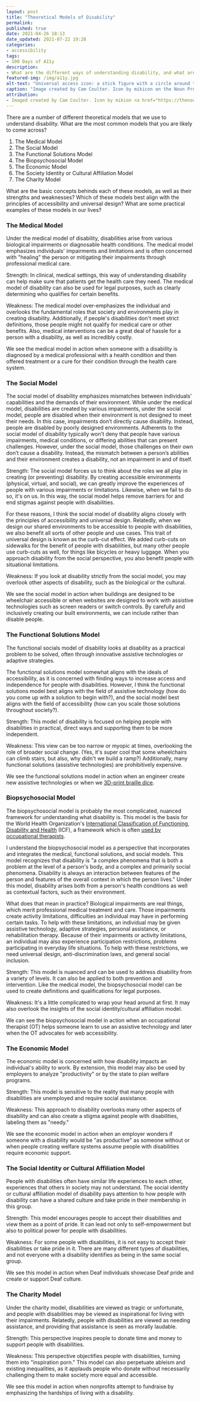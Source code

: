 ```yaml
---
layout: post
title: "Theoretical Models of Disability"
permalink:
published: true
date: 2021-04-26 18:13
date_updated: 2021-07-22 19:28
categories:
- accessibility
tags:
- 100 Days of A11y
description:
- What are the different ways of understanding disability, and what are the strengths and weakness of these different models?
featured-img: /img/a11y.jpg
alt-text: "Universal access icon: a stick figure with a circle around them"
caption: "Image created by Cam Coulter. Icon by mikicon on the Noun Project."
attribution:
- Imaged created by Cam Coulter. Icon by mikion <a href="https://thenounproject.com/icon/975769/">on the Noun Project</a>.
---
```


There are a number of different theoretical models that we use to understand disability. What are the most common models that you are likely to come across?

1. The Medical Model
2. The Social Model
3. The Functional Solutions Model
4. The Biopsychosocial Model
5. The Economic Model
6. The Society Identity or Cultural Affiliation Model
7. The Charity Model

What are the basic concepts behinds each of these models, as well as their strengths and weaknesses? Which of these models best align with the principles of accessibility and universal design? What are some practical examples of these models in our lives?

### The Medical Model

Under the medical model of disability, disabilities arise from various biological impairments or diagnosable health conditions. The medical model emphasizes individuals' impairments and limitations and is often concerned with "healing" the person or mitigating their impairments through professional medical care.

Strength: In clinical, medical settings, this way of understanding disability can help make sure that patients get the health care they need.​ The medical model of disability can also be used for legal purposes, such as clearly determining who qualifies for certain benefits.

Weakness: The medical model over-emphasizes the individual and overlooks the fundamental roles that society and environments play in creating disability. Additionally, if people's disabilities don't meet strict definitions, those people might not qualify for medical care or other benefits. Also, medical interventions can be a great deal of hassle for a person with a disability, as well as incredibly costly.

We see the medical model in action when someone with a disability is diagnosed by a medical professional with a health condition and then offered treatment or a cure for their condition through the health care system.

### The Social Model

The social model of disability emphasizes mismatches between individuals' capabilities and the demands of their environment. While under the medical model, disabilities are created by various impairments, under the social model, people are disabled when their environment is not designed to meet their needs. In this case, impairments don’t directly cause disability. Instead, people are disabled by poorly designed environments. Adherents to the social model of disability typically won't deny that people have various impairments, medical conditions, or differing abilities that can present challenges. However, under the social model, those challenges on their own don’t cause a disability. Instead, the mismatch between a person’s abilities and their environment creates a disability, not an impairment in and of itself.​

Strength: The social model forces us to think about the roles we all play in creating (or preventing) disability. By creating accessible environments (physical, virtual, and social), we can greatly improve the experiences of people with various impairments or limitations. Likewise, when we fail to do so, it's on us. In this way, the social model helps remove barriers for and end stigmas against people with disabilities.

For these reasons, I think the social model of disability aligns closely with the principles of accessibility and universal design. Relatedly, when we design our shared environments to be accessible to people with disabilities, we also benefit all sorts of other people and use cases. This trait of universal design is known as the curb-cut effect. We added curb-cuts on sidewalks for the benefit of people with disabilities, but many other people use curb-cuts as well, for things like bicycles or heavy luggage. When you approach disability from the social perspective, you also benefit people with situational limitations.

Weakness: If you look at disability strictly from the social model, you may overlook other aspects of disability, such as the biological or the cultural.

We see the social model in action when buildings are designed to be wheelchair accessible or when websites are designed to work with assistive technologies such as screen readers or switch controls. By carefully and inclusively creating our built environments, we can include rather than disable people.

### The Functional Solutions Model

The functional socials model of disability looks at disability as a practical problem to be solved, often through innovative assistive technologies or adaptive strategies.

The functional solutions model somewhat aligns with the ideals of accessibility, as it is concerned with finding ways to increase access and independence for people with disabilities. However, I think the functional solutions model best aligns with the field of assistive technology (how do you come up with a solution to begin with?), and the social model best aligns with the field of accessibility (how can you scale those solutions throughout society?).

Strength: This model of disability is focused on helping people with disabilities in practical, direct ways and supporting them to be more independent.

Weakness: This view can be too narrow or myopic at times, overlooking the role of broader social change. (Yes, it's super cool that some wheelchairs can climb stairs, but also, why didn't we build a ramp?) Additionally, many functional solutions (assistive technologies) are prohibitively expensive.

We see the functional solutions model in action when an engineer create new assistive technologies or when we [3D-print braille dice](https://boingboing.net/2021/02/19/3d-printed-braille-dice.html).

### Biopsychosocial Model

The biopsychosocial model is probably the most complicated, nuanced framework for understanding what disability is. This model is the basis for the World Health Organization's [International Classification of Functioning, Disability and Health](https://www.who.int/classifications/icf/icfbeginnersguide.pdf?ua=1) (ICF), a framework which is often [used by occupational therapists](https://journals.sagepub.com/doi/10.1177/0008417416638842).

I understand the biopsychosocial model as a perspective that incorporates and integrates the medical, functional solutions, and social models. This model recognizes that disability is "a complex phenomena that is both a problem at the level of a person's body, and a complex and primarily social phenomena. Disability is always an interaction between features of the person and features of the overall context in which the person lives." Under this model, disability arises both from a person's health conditions as well as contextual factors, such as their environment.

What does that mean in practice? Biological impairments are real things, which merit professional medical treatment and care. Those impairments create activity limitations, difficulties an individual may have in performing certain tasks. To help with these limitations, an individual may be given assistive technology, adaptive strategies, personal assistance, or rehabilitation therapy. Because of their impairments or activity limitations, an individual may also experience participation restrictions, problems participating in everyday life situations. To help with these restrictions, we need universal design, anti-discrimination laws, and general social inclusion.

Strength: This model is nuanced and can be used to address disability from a variety of levels. It can also be applied to both prevention and intervention. Like the medical model, the biopsychosocial model can be used to create definitions and qualifications for legal purposes.

Weakness: It's a little complicated to wrap your head around at first. It may also overlook the insights of the social identity/cultural affiliation model.

We can see the biopsychosocial model in action when an occupational therapist (OT) helps someone learn to use an assistive technology and later when the OT advocates for web accessibility.

### The Economic Model

The economic model is concerned with how disability impacts an individual's ability to work. By extension, this model may also be used by employers to analyze "productivity" or by the state to plan welfare programs.

Strength: This model is sensitive to the reality that many people with disabilities are unemployed and require social assistance.

Weakness: This approach to disability overlooks many other aspects of disability and can also create a stigma against people with disabilities, labeling them as "needy."

We see the economic model in action when an employer wonders if someone with a disability would be "as productive" as someone without or when people creating welfare systems assume people with disabilities require economic support.

### The Social Identity or Cultural Affiliation Model

People with disabilities often have similar life experiences to each other, experiences that others in society may not understand. The social identity or cultural affiliation model of disability pays attention to how people with disability can have a shared culture and take pride in their membership in this group.

Strength: This model encourages people to accept their disabilities and view them as a point of pride. It can lead not only to self-empowerment but also to political power for people with disabilities.

Weakness: For some people with disabilities, it is not easy to accept their disabilities or take pride in it. There are many different types of disabilities, and not everyone with a disability identifies as being in the same social group.

We see this model in action when Deaf individuals showcase Deaf pride and create or support Deaf culture.

### The Charity Model

Under the charity model, disabilities are viewed as tragic or unfortunate, and people with disabilities may be viewed as inspirational for living with their impairments. Relatedly, people with disabilities are viewed as needing assistance, and providing that assistance is seen as morally laudable.

Strength: This perspective inspires people to donate time and money to support people with disabilities.

Weakness: This perspective objectifies people with disabilities, turning them into "inspiration porn." This model can also perpetuate ableism and existing inequalities, as it applauds people who donate without necessarily challenging them to make society more equal and accessible.

We see this model in action when nonprofits attempt to fundraise by emphasizing the hardships of living with a disability.
